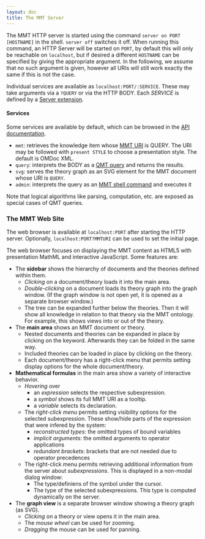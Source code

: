 ```yaml
---
layout: doc
title: The MMT Server
---
```


The MMT HTTP server is started using the command `server on PORT [HOSTNAME]` in the shell. `server off` switches it off.
When running this command, an HTTP Server will be started on `PORT`, by default this will only be reachable on `localhost`, but if desired a different `HOSTNAME` can be specified by giving the appropriate argument. 
In the following, we assume that no such argument is given, however all URIs will still work exactly the same if this is not the case. 

Individual services are available as `localhost:PORT/:SERVICE`. These may take arguments via a `?QUERY` or via the HTTP BODY.
Each *SERVICE* is defined by a [Server extension](../api/extensions).

#### Services
Some services are available by default, which can be browsed in the [API documentation](apidoc://info.kwarc.mmt.api.web.ServerExtension).

* `mmt`: retrieves the knowledge item whose [MMT URI](../language/uris) is QUERY. The URI may be followed with `present STYLE` to choose a presentation style. The default is OMDoc XML.
* `query`: interprets the BODY as a [QMT query](../api/queries) and returns the results.
* `svg`: serves the theory graph as an SVG element for the MMT document whose URI is `QUERY`.
* `admin`: interprets the query as an [MMT shell command](shell) and executes it

Note that logical algorithms like parsing, computation, etc. are exposed as special cases of QMT queries. 

### The MMT Web Site

The web browser is available at `localhost:PORT` after starting the HTTP server. Optionally, `localhost:PORT?MMTURI` can be used to set the initial page.

The web browser focuses on displaying the MMT content as HTML5 with presentation MathML and interactive JavaScript.
Some features are:

* The **sidebar** shows the hierarchy of documents and the theories defined within them.
  * *Clicking* on a document/theory loads it into the main area.
  * *Double-clicking* on a document loads its theory graph into the graph window. (If the graph window is not open yet, it is opened as a separate browser window.)
  * The tree can be expanded further below the theories. Then it will show all knowledge in relation to that theory via the MMT ontology. For example, this shows views into or out of the theory.
* The **main area** shows an MMT document or theory.
  * Nested documents and theories can be expanded in place by clicking on the keyword. Afterwards they can be folded in the same way.
  * Included theories can be loaded in place by clicking on the theory.
  * Each document/theory has a right-click menu that permits setting display options for the whole document/theory.
* **Mathematical formulas** in the main area show a variety of interactive behavior.
    * *Hovering* over
      * an *expression* selects the respective subexpression.
      * a *symbol* shows its full MMT URI as a tooltip.
      * a *variable* selects its declaration.
    * The *right-click menu* permits setting visibility options for the selected subexpression.
        These show/hide parts of the expression that were infered by the system:
      * *reconstructed types*: the omitted types of bound variables
      * *implicit arguments*: the omitted arguments to operator applications
      * *redundant brackets*: brackets that are not needed due to operator precedences
    * The right-click menu permits retrieving additional information from the server about *subexpressions*.
        This is displayed in a non-modal dialog window:
      * The type/definiens of the symbol under the cursor.
      * The type of the selected subexpressions. This type is computed dynamically on the server.
* The **graph view** is a separate browser window showing a theory graph (as SVG).
  * *Clicking* on a theory or view opens it in the main area.
  * The *mouse wheel* can be used for zooming.
  * *Dragging* the mouse can be used for panning.
